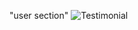 "user section" 
![Testimonial](https://user-images.githubusercontent.com/35215443/201870030-606f72be-06b1-4bc2-a03a-df99bd2b7a9b.png)
